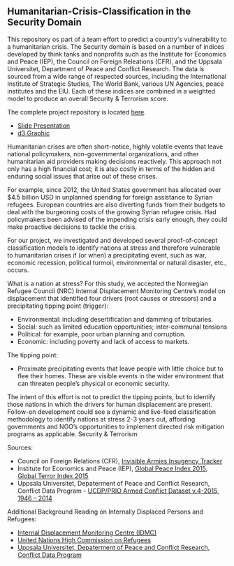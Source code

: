 ## Humanitarian-Crisis-Classification in the Security Domain

This repository os part of a team effort to predict a country's vulnerability to a humanitarian crisis.  The Security domain is based on a number of indices developed by think tanks and nonprofits such as the Institute for Economics and Peace (IEP), the Council on Foreign Releations (CFR), and the Uppsala Universitet, Department of Peace and Conflict Research.  The data is sourced from a wide range of respected sources, including the International Institute of Strategic Studies, The World Bank, various UN Agencies, peace institutes and the EIU. Each of these indices are combined in a weighted model to produce an overall Security & Terrorism score.

The complete project repository is located [here](https://github.com/emilyhoughkovacs/humanitarian_unrest_classifier).

* [Slide Presentation](https://docs.google.com/presentation/d/1WgImQ5wSHe1FLMHrILH3z1NhyZJJyY8n57uhn4r5kzI/edit#slide=id.p4)
* [d3 Graphic](http://bit.ly/RefugeeMap)

Humanitarian crises are often short-notice, highly volatile events that leave national policymakers, non-governmental organizations, and other humanitarian aid providers making decisions reactively. This approach not only has a high financial cost; it is also costly in terms of the hidden and enduring social issues that arise out of these crises.

For example, since 2012, the United States government has allocated over $4.5 billion USD in unplanned spending for foreign assistance to Syrian refugees. European countries are also diverting funds from their budgets to deal with the burgeoning costs of the growing Syrian refugee crisis. Had policymakers been advised of the impending crisis early enough, they could make proactive decisions to tackle the crisis.

For our project, we investigated and developed several proof-of-concept classification models to identify nations at stress and therefore vulnerable to humanitarian crises if (or when) a precipitating event, such as war, economic recession, political turmoil, environmental or natural disaster, etc., occurs.

What is a nation at stress? For this study, we accepted the Norwegian Refugee Council (NRC) Internal Displacement Monitoring Centre’s model on displacement that identified four drivers (root causes or stressors) and a precipitating tipping point (trigger):

* Environmental: including desertification and damming of tributaries.
* Social: such as limited education opportunities; inter-communal tensions
* Political: for example, poor urban planning and corruption.
* Economic: including poverty and lack of access to markets.

The tipping point:

* Proximate precipitating events that leave people with little choice but to flee their homes. These are visible events in the wider environment that can threaten people’s physical or economic security.

The intent of this effort is not to predict the tipping points, but to identify those nations in which the drivers for human displacement are present. Follow-on development could see a dynamic and live-feed classification methodology to identify nations at stress 2-3 years out, affording governments and NGO’s opportunities to implement directed risk mitigation programs as applicable.
Security & Terrorism

Sources:

* Council on Foreign Relations (CFR), [Invisible Armies Insugency Tracker](http://www.cfr.org/wars-and-warfare/invisible-armies-insurgency-tracker/p29917)
* Institute for Economics and Peace (IEP), [Global Peace Index 2015](http://economicsandpeace.org/wp-content/uploads/2015/06/Global-Peace-Index-Report-2015_0.pdf),  [Global Terror Index 2015](http://economicsandpeace.org/wp-content/uploads/2015/11/Global-Terrorism-Index-2015.pdf)
* Uppsala Universitet, Depaterment of Peace and Conflict Research, Conflict Data Program - [UCDP/PRIO Armed Conflict Dataset v.4-2015, 1946 – 2014](http://www.pcr.uu.se/research/ucdp/datasets/ucdp_prio_armed_conflict_dataset/)

Additional Background Reading on Internally Displaced Persons and Refugees:

* [Internal Displacement Monitoring Centre (IDMC)](http://www.internal-displacement.org/)
* [United Nations High Commission on Refugees](http://www.unhcr.org/cgi-bin/texis/vtx/home)
* [Uppsala Universitet, Depaterment of Peace and Conflict Research, Conflict Data Program](http://www.pcr.uu.se/research/ucdp/)
